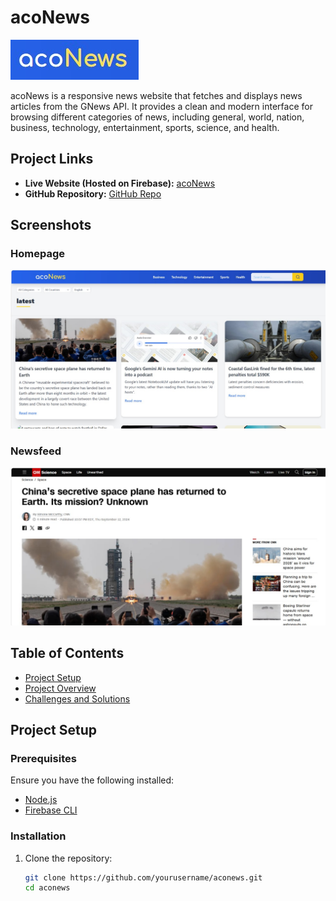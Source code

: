 # acoNews

![acoNews Logo](./aconews-logo.jpg)

acoNews is a responsive news website that fetches and displays news articles from the GNews API. It provides a clean and modern interface for browsing different categories of news, including general, world, nation, business, technology, entertainment, sports, science, and health.

## Project Links
- **Live Website (Hosted on Firebase):** [acoNews](https://aconews-frontend.web.app/)
- **GitHub Repository:** [GitHub Repo](https://github.com/Paku0718/acoNews)

## Screenshots

### Homepage
![Homepage Screenshot](./homepage-screenshot.jpg)

### Newsfeed
![Newsfeed Screenshot](./newsfeed-screenshot.jpg)


## Table of Contents
- [Project Setup](#project-setup)
- [Project Overview](#project-overview)
- [Challenges and Solutions](#challenges-and-solutions)

## Project Setup

### Prerequisites
Ensure you have the following installed:
- [Node.js](https://nodejs.org/)
- [Firebase CLI](https://firebase.google.com/docs/cli)

### Installation

1. Clone the repository:
   ```bash
   git clone https://github.com/yourusername/aconews.git
   cd aconews
